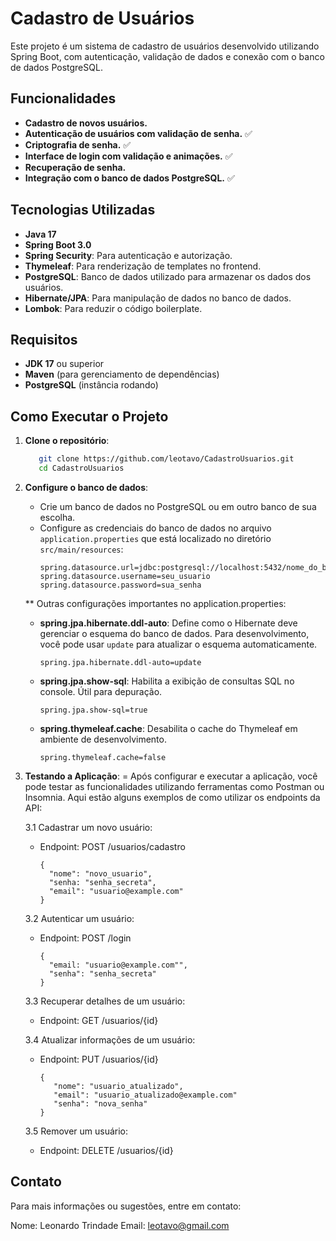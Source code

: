# Cadastro de Usuários

Este projeto é um sistema de cadastro de usuários desenvolvido utilizando Spring Boot, com autenticação, validação de dados e conexão com o banco de dados PostgreSQL.

## Funcionalidades

- **Cadastro de novos usuários.**
- **Autenticação de usuários com validação de senha.** ✅
- **Criptografia de senha.** ✅
- **Interface de login com validação e animações.** ✅
- **Recuperação de senha.**
- **Integração com o banco de dados PostgreSQL.** ✅

## Tecnologias Utilizadas

- **Java 17**
- **Spring Boot 3.0**
- **Spring Security**: Para autenticação e autorização.
- **Thymeleaf**: Para renderização de templates no frontend.
- **PostgreSQL**: Banco de dados utilizado para armazenar os dados dos usuários.
- **Hibernate/JPA**: Para manipulação de dados no banco de dados.
- **Lombok**: Para reduzir o código boilerplate.

## Requisitos

- **JDK 17** ou superior
- **Maven** (para gerenciamento de dependências)
- **PostgreSQL** (instância rodando)

## Como Executar o Projeto

1. **Clone o repositório**:
      ```bash
         git clone https://github.com/leotavo/CadastroUsuarios.git
         cd CadastroUsuarios

3. **Configure o banco de dados**:
   - Crie um banco de dados no PostgreSQL ou em outro banco de sua escolha.
   - Configure as credenciais do banco de dados no arquivo `application.properties` que está localizado no diretório `src/main/resources`:
        ```properties
        spring.datasource.url=jdbc:postgresql://localhost:5432/nome_do_banco
        spring.datasource.username=seu_usuario
        spring.datasource.password=sua_senha

   ** Outras configurações importantes no application.properties:

   - **spring.jpa.hibernate.ddl-auto**: Define como o Hibernate deve gerenciar o esquema do banco de dados. Para desenvolvimento, você pode usar `update` para atualizar o esquema automaticamente.
        ```properties
        spring.jpa.hibernate.ddl-auto=update

   - **spring.jpa.show-sql**: Habilita a exibição de consultas SQL no console. Útil para depuração.
        ```properties
        spring.jpa.show-sql=true

   - **spring.thymeleaf.cache**: Desabilita o cache do Thymeleaf em ambiente de desenvolvimento.
        ```properties
        spring.thymeleaf.cache=false

4. **Testando a Aplicação**:
= Após configurar e executar a aplicação, você pode testar as funcionalidades utilizando ferramentas como Postman ou Insomnia. Aqui estão alguns exemplos de como utilizar os endpoints da API:

   3.1 Cadastrar um novo usuário:
      - Endpoint: POST /usuarios/cadastro
         ```Body:
         {
           "nome": "novo_usuario",
           "senha: "senha_secreta",
           "email": "usuario@example.com"
         }

   3.2 Autenticar um usuário:
      - Endpoint: POST /login
         ```Body:
         {
           "email: "usuario@example.com"",
           "senha": "senha_secreta"
         }

   3.3 Recuperar detalhes de um usuário:
      - Endpoint: GET /usuarios/{id}

   3.4 Atualizar informações de um usuário:
      - Endpoint: PUT /usuarios/{id}
         ```Body:
         {
            "nome": "usuario_atualizado",
            "email": "usuario_atualizado@example.com"
            "senha": "nova_senha"
         }

   3.5 Remover um usuário:
      - Endpoint: DELETE /usuarios/{id}


## Contato
Para mais informações ou sugestões, entre em contato:

Nome: Leonardo Trindade
Email: leotavo@gmail.com

